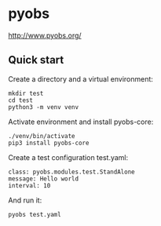 pyobs
=====

http://www.pyobs.org/


Quick start
-----------

Create a directory and a virtual environment:

    mkdir test
    cd test
    python3 -m venv venv

Activate environment and install pyobs-core:

    ./venv/bin/activate
    pip3 install pyobs-core
    
Create a test configuration test.yaml:

    class: pyobs.modules.test.StandAlone
    message: Hello world
    interval: 10
      
And run it:
   
    pyobs test.yaml
